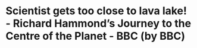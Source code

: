 <!--
id: 24761406370
link: http://tumblr.atmos.org/post/24761406370/scientist-gets-too-close-to-lava-lake-richard
slug: scientist-gets-too-close-to-lava-lake-richard
date: Sat Jun 09 2012 12:15:20 GMT-0700 (PDT)
publish: 2012-06-09
tags: 
title: Scientist gets too close to lava lake! - Richard Hammond&#8217;s Journey to the Centre of the Planet - BBC (by BBC)
-->


Scientist gets too close to lava lake! - Richard Hammond&#8217;s Journey to the Centre of the Planet - BBC (by BBC)
===================================================================================================================



